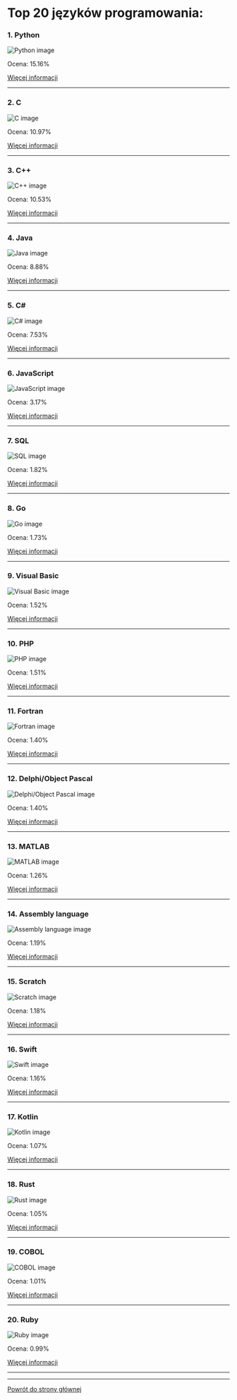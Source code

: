 # Top 20 języków programowania: 

### 1. Python 

 ![Python image](https://www.tiobe.com/wp-content/themes/tiobe/tiobe-index/images/Python.png) 

Ocena: 15.16%

 [Więcej informacji](sites/Python.md)

---

### 2. C 

 ![C image](https://www.tiobe.com/wp-content/themes/tiobe/tiobe-index/images/C.png) 

Ocena: 10.97%

 [Więcej informacji](sites/C.md)

---

### 3. C++ 

 ![C++ image](https://www.tiobe.com/wp-content/themes/tiobe/tiobe-index/images/C__.png) 

Ocena: 10.53%

 [Więcej informacji](sites/C++.md)

---

### 4. Java 

 ![Java image](https://www.tiobe.com/wp-content/themes/tiobe/tiobe-index/images/Java.png) 

Ocena: 8.88%

 [Więcej informacji](sites/Java.md)

---

### 5. C# 

 ![C# image](https://www.tiobe.com/wp-content/themes/tiobe/tiobe-index/images/C_.png) 

Ocena: 7.53%

 [Więcej informacji](sites/C#.md)

---

### 6. JavaScript 

 ![JavaScript image](https://www.tiobe.com/wp-content/themes/tiobe/tiobe-index/images/JavaScript.png) 

Ocena: 3.17%

 [Więcej informacji](sites/JavaScript.md)

---

### 7. SQL 

 ![SQL image](https://www.tiobe.com/wp-content/themes/tiobe/tiobe-index/images/SQL.png) 

Ocena: 1.82%

 [Więcej informacji](sites/SQL.md)

---

### 8. Go 

 ![Go image](https://www.tiobe.com/wp-content/themes/tiobe/tiobe-index/images/Go.png) 

Ocena: 1.73%

 [Więcej informacji](sites/Go.md)

---

### 9. Visual Basic 

 ![Visual Basic image](https://www.tiobe.com/wp-content/themes/tiobe/tiobe-index/images/Visual_Basic.png) 

Ocena: 1.52%

 [Więcej informacji](sites/Basic.md)

---

### 10. PHP 

 ![PHP image](https://www.tiobe.com/wp-content/themes/tiobe/tiobe-index/images/PHP.png) 

Ocena: 1.51%

 [Więcej informacji](sites/PHP.md)

---

### 11. Fortran 

 ![Fortran image](https://www.tiobe.com/wp-content/themes/tiobe/tiobe-index/images/Fortran.png) 

Ocena: 1.40%

 [Więcej informacji](sites/Fortran.md)

---

### 12. Delphi/Object Pascal 

 ![Delphi/Object Pascal image](https://www.tiobe.com/wp-content/themes/tiobe/tiobe-index/images/Delphi_Object_Pascal.png) 

Ocena: 1.40%

 [Więcej informacji](sites/Pascal.md)

---

### 13. MATLAB 

 ![MATLAB image](https://www.tiobe.com/wp-content/themes/tiobe/tiobe-index/images/MATLAB.png) 

Ocena: 1.26%

 [Więcej informacji](sites/MATLAB.md)

---

### 14. Assembly language 

 ![Assembly language image](https://www.tiobe.com/wp-content/themes/tiobe/tiobe-index/images/Assembly_language.png) 

Ocena: 1.19%

 [Więcej informacji](sites/language.md)

---

### 15. Scratch 

 ![Scratch image](https://www.tiobe.com/wp-content/themes/tiobe/tiobe-index/images/Scratch.png) 

Ocena: 1.18%

 [Więcej informacji](sites/Scratch.md)

---

### 16. Swift 

 ![Swift image](https://www.tiobe.com/wp-content/themes/tiobe/tiobe-index/images/Swift.png) 

Ocena: 1.16%

 [Więcej informacji](sites/Swift.md)

---

### 17. Kotlin 

 ![Kotlin image](https://www.tiobe.com/wp-content/themes/tiobe/tiobe-index/images/Kotlin.png) 

Ocena: 1.07%

 [Więcej informacji](sites/Kotlin.md)

---

### 18. Rust 

 ![Rust image](https://www.tiobe.com/wp-content/themes/tiobe/tiobe-index/images/Rust.png) 

Ocena: 1.05%

 [Więcej informacji](sites/Rust.md)

---

### 19. COBOL 

 ![COBOL image](https://www.tiobe.com/wp-content/themes/tiobe/tiobe-index/images/COBOL.png) 

Ocena: 1.01%

 [Więcej informacji](sites/COBOL.md)

---

### 20. Ruby 

 ![Ruby image](https://www.tiobe.com/wp-content/themes/tiobe/tiobe-index/images/Ruby.png) 

Ocena: 0.99%

 [Więcej informacji](sites/Ruby.md)

---



---

 [Powrót do strony głównej](index.md)